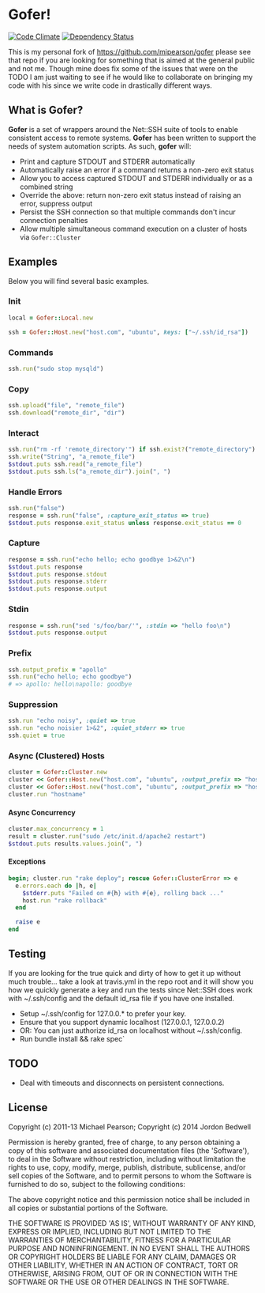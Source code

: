 # Gofer!

[![Code Climate](https://codeclimate.com/github/envygeeks/gofer.png)](https://codeclimate.com/github/envygeeks/gofer)
[![Dependency Status](https://gemnasium.com/envygeeks/gofer.png)](https://gemnasium.com/envygeeks/gofer)

This is my personal fork of https://github.com/mipearson/gofer please see that
repo if you are looking for something that is aimed at the general public and
not me.  Though mine does fix some of the issues that were on the TODO I am
just waiting to see if he would like to collaborate on bringing my code with
his since we write code in drastically different ways.

## What is Gofer?

**Gofer** is a set of wrappers around the Net::SSH suite of tools to enable
consistent access to remote systems. **Gofer** has been written to support the
needs of system automation scripts. As such, **gofer** will:

  * Print and capture STDOUT and STDERR automatically
  * Automatically raise an error if a command returns a non-zero exit status
  * Allow you to access captured STDOUT and STDERR individually or as a combined string
  * Override the above: return non-zero exit status instead of raising an error, suppress output
  * Persist the SSH connection so that multiple commands don't incur connection penalties
  * Allow multiple simultaneous command execution on a cluster of hosts via `Gofer::Cluster`

## Examples

Below you will find several basic examples.

### Init

```ruby
local = Gofer::Local.new
```

```ruby
ssh = Gofer::Host.new("host.com", "ubuntu", keys: ["~/.ssh/id_rsa"])
```

### Commands

```ruby
ssh.run("sudo stop mysqld")
```

### Copy

```ruby
ssh.upload("file", "remote_file")
ssh.download("remote_dir", "dir")
```

### Interact

```ruby
ssh.run("rm -rf 'remote_directory'") if ssh.exist?("remote_directory")
ssh.write("String", "a_remote_file")
$stdout.puts ssh.read("a_remote_file")
$stdout.puts ssh.ls("a_remote_dir").join(", ")
```

### Handle Errors

```ruby
ssh.run("false")
response = ssh.run("false", :capture_exit_status => true)
$stdout.puts response.exit_status unless response.exit_status == 0
```

### Capture

```ruby
response = ssh.run("echo hello; echo goodbye 1>&2\n")
$stdout.puts response
$stdout.puts response.stdout
$stdout.puts response.stderr
$stdout.puts response.output
```

### Stdin

```ruby
response = ssh.run("sed 's/foo/bar/'", :stdin => "hello foo\n")
$stdout.puts response.output
```

### Prefix

```ruby
ssh.output_prefix = "apollo"
ssh.run("echo hello; echo goodbye")
# => apollo: hello\napollo: goodbye
```

### Suppression

```ruby
ssh.run "echo noisy", :quiet => true
ssh.run "echo noisier 1>&2", :quiet_stderr => true
ssh.quiet = true
```

### Async (Clustered) Hosts

```ruby
cluster = Gofer::Cluster.new
cluster << Gofer::Host.new("host.com", "ubuntu", :output_prefix => "host1")
cluster << Gofer::Host.new("host.com", "ubuntu", :output_prefix => "host2")
cluster.run "hostname"
```

#### Async Concurrency

```ruby
cluster.max_concurrency = 1
result = cluster.run("sudo /etc/init.d/apache2 restart")
$stdout.puts results.values.join(", ")
```

#### Exceptions

```ruby
begin; cluster.run "rake deploy"; rescue Gofer::ClusterError => e
  e.errors.each do |h, e|
    $stderr.puts "Failed on #{h} with #{e}, rolling back ..."
    host.run "rake rollback"
  end

  raise e
end
```

## Testing

If you are looking for the true quick and dirty of how to get it up without
much trouble... take a look at travis.yml in the repo root and it will show
you how we quickly generate a key and run the tests since Net::SSH does work
with ~/.ssh/config and the default id_rsa file if you have one installed.

  * Setup ~/.ssh/config for 127.0.0.* to prefer your key.
  * Ensure that you support dynamic localhost (127.0.0.1, 127.0.0.2)
  * OR: You can just authorize id_rsa on localhost without ~/.ssh/config.
  * Run bundle install && rake spec`

## TODO

  * Deal with timeouts and disconnects on persistent connections.

## License

Copyright (c) 2011-13 Michael Pearson; Copyright (c) 2014 Jordon Bedwell

Permission is hereby granted, free of charge, to any person obtaining a copy of
this software and associated documentation files (the 'Software'), to deal in
the Software without restriction, including without limitation the rights to
use, copy, modify, merge, publish, distribute, sublicense, and/or sell copies
of the Software, and to permit persons to whom the Software is furnished to do
so, subject to the following conditions:

The above copyright notice and this permission notice shall be included in all
copies or substantial portions of the Software.

THE SOFTWARE IS PROVIDED 'AS IS', WITHOUT WARRANTY OF ANY KIND, EXPRESS OR
IMPLIED, INCLUDING BUT NOT LIMITED TO THE WARRANTIES OF MERCHANTABILITY,
FITNESS FOR A PARTICULAR PURPOSE AND NONINFRINGEMENT. IN NO EVENT SHALL THE
AUTHORS OR COPYRIGHT HOLDERS BE LIABLE FOR ANY CLAIM, DAMAGES OR OTHER
LIABILITY, WHETHER IN AN ACTION OF CONTRACT, TORT OR OTHERWISE, ARISING FROM,
OUT OF OR IN CONNECTION WITH THE SOFTWARE OR THE USE OR OTHER DEALINGS IN THE
SOFTWARE.
